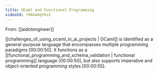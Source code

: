 ```yaml
---
title: OCaml and Functional Programming
videoId: r0AG44qYKsI
---
```


From: [[aidotengineer]] <br/> 

[[challenges_of_using_ocaml_in_ai_projects | OCaml]] is identified as a general-purpose language that encompasses multiple programming paradigms <a class="yt-timestamp" data-t="00:00:50">[00:00:50]</a>. It functions as a [[functional_programming_and_schema_validation | functional programming]] language <a class="yt-timestamp" data-t="00:00:50">[00:00:50]</a>, but also supports imperative and object-oriented programming styles <a class="yt-timestamp" data-t="00:00:55">[00:00:55]</a>.